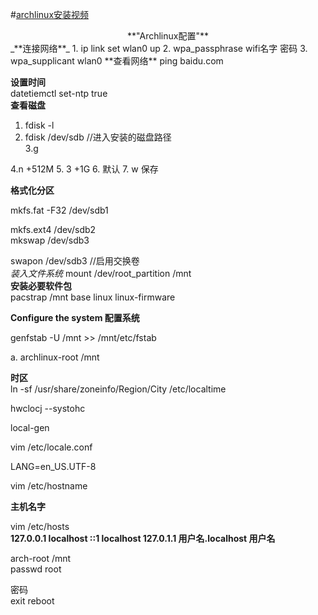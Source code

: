 #[archlinux安装视频](https://www.bilibili.com/video/BV11J411a7Tp)
<center>**"Archlinux配置"**</center>
_**连接网络**_
1.  ip link set wlan0 up
2.  wpa_passphrase  wifi名字 密码
3.  wpa_supplicant  wlan0    
**查看网络**     
ping baidu.com    

__设置时间__  
datetiemctl  set-ntp true   
**查看磁盘**
1.  fdisk -l   
2. fdisk /dev/sdb  //进入安装的磁盘路径    
3.g    

4.n
+512M
5. 3 +1G
6.  默认
7. w  保存    

**格式化分区**    

mkfs.fat -F32 /dev/sdb1    

mkfs.ext4    /dev/sdb2    
 mkswap   /dev/sdb3    

 swapon /dev/sdb3 //启用交换卷    
*装入文件系统*
mount /dev/root_partition /mnt    
**安装必要软件包**  
pacstrap /mnt base linux linux-firmware    

**Configure the system 配置系统**

genfstab -U /mnt >> /mnt/etc/fstab    

a. archlinux-root  /mnt    

**时区**  
ln -sf /usr/share/zoneinfo/Region/City /etc/localtime    

hwclocj --systohc    

local-gen    

vim /etc/locale.conf  

LANG=en_US.UTF-8  

vim /etc/hostname  

__主机名字__    

vim /etc/hosts  
**127.0.0.1 localhost
::1       localhost
127.0.1.1 用户名.localhost    用户名**  

arch-root /mnt  
passwd root    

密码  
exit
reboot


